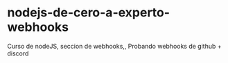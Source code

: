 # nodejs-de-cero-a-experto-webhooks
Curso de nodeJS, seccion de webhooks,, Probando webhooks de github + discord
